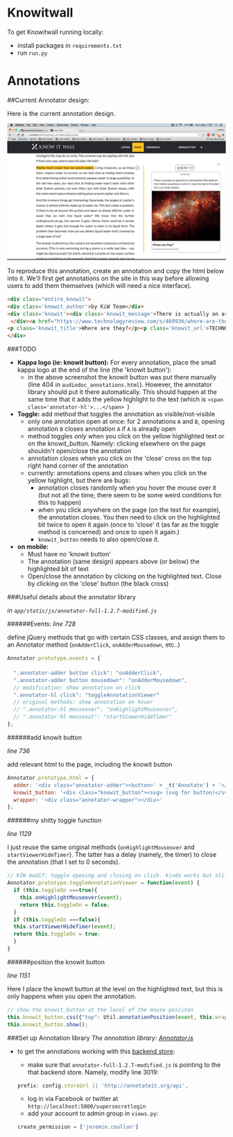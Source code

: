 Knowitwall
==========

To get Knowitwall running locally:

- install packages in `requirements.txt`
- run `run.py`

Annotations
===========

##Current Annotator design:

Here is the current annotation design.

![annotation Design](annotation_design.png)

To reproduce this annotation, create an annotation and copy the html below into it. We'll first get annotations on the site in this way before allowing users to add them themselves (which will need a nice interface).

```html
<div class="entire_knowit">
<div class='knowit_author'>by KiW Team</div>
<div class='knowit'><div class='knowit_message'>There is actually an argument by philosopher Nick Bostrom from Oxford according to which it would be bad to find alien life in our Solar System:
 </div><a href="https://www.technologyreview.com/s/409936/where-are-they/" target='_blank' ><div class='knowit_link'><img src="http://goo.gl/OgZzbP" class='knowit_image'>
<p class='knowit_title'>Where are they?</p><p class='knowit_url'>TECHNOLOGYREVIEW.COM</p></div></a></div>
</div>
```

###TODO

- **Kappa logo (ie: knowit button):** For every annotation, place the small kappa logo at the end of the line (the 'knowit button'):
  - in the above screenshot the knowit button was put there manually (line 404 in `audiodoc_annotations.html`). However, the annotator library should put it there automatically. This should happen at the same time that it adds the yellow highlight to the text (which is `<span class='annotator-hl'>...</span> `)
- **Toggle:** add method that toggles the annotation as visible/not-visible
  - only one annotation open at once: for 2 annotations `A` and `B`, opening annotation `B` closes annotation `A` if `A` is already open
  - method toggles _only_ when you click on the yellow highlighted text _or_ on the knowit_button. Namely: clicking elsewhere on the page shouldn't open/close the annotation
  - annotation closes when you click on the 'close' cross on the top right hand corner of the annotation
  - currently: annotations opens and closes when you click on the yellow highlight, but there are bugs:
    - annotation closes randomly when you hover the mouse over it (but not all the time; there seem to be some weird conditions for this to happen)
    - when you click anywhere on the page (on the text for example), the annotation closes. You then need to click on the highlighted bit twice to open it again (once to 'close' it (as far as the toggle method is concerned) and once to open it again.)
    - `knowit_button` needs to also open/close it.
- **on mobile:**
  - Must have no 'knowit button'
  - The annotation (same design) appears above (or below) the highlighted bit of text
  - Open/close the annotation by clicking on the highlighted text. Close by clicking on the 'close' button (the black cross)

###Useful details about the annotator library

_in `app/static/js/annotator-full-1.2.7-modified.js`_

######Events:
_line 728_

define jQuery methods that go with certain CSS classes, and assign them to an Annotator method (`onAdderClick`, `onAdderMousedown`, etc..)

```javascript
Annotator.prototype.events = {

  ".annotator-adder button click": "onAdderClick",
  ".annotator-adder button mousedown": "onAdderMousedown",
  // modification: show annotation on click
  ".annotator-hl click": "toggleAnnotationViewer"
  // original methods: show annotation on hover
  // ".annotator-hl mouseover": "onHighlightMouseover",
  // ".annotator-hl mouseout": "startViewerHideTimer"
};
```

######add knowit button

_line 736_

add relevant html to the page, including the knowit button

```javascript
Annotator.prototype.html = {
  adder: '<div class="annotator-adder"><button>' + _t('Annotate') + '</button></div>',
  knowit_button: '<div class="knowit_button"><svg> (svg for button)</svg></div>',
  wrapper: '<div class="annotator-wrapper"></div>'
};
```

######my shitty toggle function

_line 1129_

I just reuse the same original methods (`onHighlightMouseover` and `startViewerHideTimer`). The latter has a delay (namely, the timer) to close the annotation (that I set to 0 seconds).

```javascript
// KIW modif: toggle opening and closing on click. kinda works but still buggy
Annotator.prototype.toggleAnnotationViewer = function(event) {
  if (this.toggleOn ===true){
    this.onHighlightMouseover(event);
    return this.toggleOn = false;
  }
  if (this.toggleOn ===false){
  this.startViewerHideTimer(event);
  return this.toggleOn = true;
  }
}
```

######position the knowit button

_line 1151_

Here I place the knowit button at the level on the highlighted text, but this is only happens when you open the annotation.

```javascript
// show the knowit_button at the level of the mouse posiiton
this.knowit_button.css({"top": Util.annotationPosition(event, this.wrapper[0]).top,"right": "700px"});
this.knowit_button.show();
```

###Set up Annotation library
*The annotation library: [Annotator.js](http://annotatorjs.org/)*

- to get the annotations working with this [backend store](http://annotateit.org/):
  - make sure that `annotator-full-1.2.7-modified.js` is pointing to the that backend store. Namely, modify line 3019:

  ```javascript
  prefix: config.storeUrl || 'http://annotateit.org/api',
  ```
  - log in via Facebook or twitter at `http://localhost:5000/supersecretlogin`
  - add your account to admin group in `views.py`:

  ```python
  create_permission = ['jeremie.coullon']
  ```
